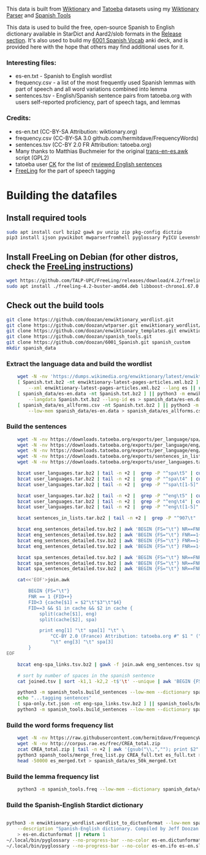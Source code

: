 This data is built from [Wiktionary](https://en.wiktionary.org) and [Tatoeba](tatoeboa.org) datasets using my [Wiktionary Parser](https://github.com/doozan/enwiktionary_parser) and [Spanish Tools](https://github.com/doozan/spanish_tools)

This data is used to build the free, open-source Spanish to English dictionary available in StarDict and Aard2/slob formats in the [Release section](https://github.com/doozan/spanish_data/releases). It's also used to build my [6001 Spanish Vocab](https://github.com/doozan/6001_Spanish) anki deck, and is provided here with the hope that others may find additional uses for it.

### Interesting files:
* es-en.txt - Spanish to English wordlist
* frequency.csv - a list of the most frequently used Spanish lemmas with part of speech and all word variations combined into lemma
* sentences.tsv - English/Spanish sentence pairs from tatoeba.org with users self-reported proficiency, part of speech tags, and lemmas

### Credits:
* es-en.txt (CC-BY-SA Attribution: wiktionary.org)
* frequency.csv (CC-BY-SA 3.0 github.com/hermitdave/FrequencyWords)
* sentences.tsv (CC-BY 2.0 FR Attribution: tatoeba.org)
* Many thanks to Matthias Buchmeier for the original [trans-en-es.awk](https://en.wiktionary.org/wiki/User:Matthias_Buchmeier/trans-en-es.awk) script (GPL2)
* tatoeba user [CK](https://tatoeba.org/eng/user/profile/CK) for the list of [reviewed English sentences](https://tatoeba.org/eng/sentences_lists/show/907)
* [FreeLing](http://nlp.lsi.upc.edu/freeling) for the part of speech tagging

# Building the datafiles

## Install required tools
```bash
sudo apt install curl bzip2 gawk pv unzip zip pkg-config dictzip
pip3 install ijson pywikibot mwparserfromhell pyglossary PyICU Levenshtein
```

## Install FreeLing on Debian (for other distros, check the [FreeLing instructions](https://freeling-user-manual.readthedocs.io/en/latest/installation/installation-packages/))
```bash
wget https://github.com/TALP-UPC/FreeLing/releases/download/4.2/freeling-4.2-buster-amd64.deb
sudo apt install ./freeling-4.2-buster-amd64.deb libboost-chrono1.67.0 libboost-date-time1.67.0
```
## Check out the build tools
```bash
git clone https://github.com/doozan/enwiktionary_wordlist.git
git clone https://github.com/doozan/wtparser.git enwiktionary_wordlist/enwiktionary_parser
git clone https://github.com/doozan/enwiktionary_templates.git enwiktionary_wordlist/enwiktionary_templates
git clone https://github.com/doozan/spanish_tools.git
git clone https://github.com/doozan/6001_Spanish.git spanish_custom
mkdir spanish_data
```
### Extract the language data and build the wordlist
```bash
    wget -N -nv 'https://dumps.wikimedia.org/enwiktionary/latest/enwiktionary-latest-pages-articles.xml.bz2'
    [ Spanish.txt.bz2 -nt enwiktionary-latest-pages-articles.xml.bz2 ] || PYWIKIBOT_NO_USER_CONFIG=1 python3 -m enwiktionary_wordlist.make_extract \
	    --xml enwiktionary-latest-pages-articles.xml.bz2 --lang es || return 1
    [ spanish_data/es-en.data -nt Spanish.txt.bz2 ] || python3 -m enwiktionary_wordlist.make_wordlist \
	    --langdata Spanish.txt.bz2 --lang-id es > spanish_data/es-en.data || return 1
    [ spanish_data/es_allforms.csv -nt Spanish.txt.bz2 ] || python3 -m enwiktionary_wordlist.make_all_forms \
	    --low-mem spanish_data/es-en.data > spanish_data/es_allforms.csv || return 1
```
### Build the sentences
```bash
    wget -N -nv https://downloads.tatoeba.org/exports/per_language/spa/spa_sentences_detailed.tsv.bz2
    wget -N -nv https://downloads.tatoeba.org/exports/per_language/eng/eng_sentences_detailed.tsv.bz2
    wget -N -nv https://downloads.tatoeba.org/exports/per_language/eng/eng-spa_links.tsv.bz2
    wget -N -nv https://downloads.tatoeba.org/exports/sentences_in_lists.tar.bz2
    wget -N -nv https://downloads.tatoeba.org/exports/user_languages.tar.bz2

    bzcat user_languages.tar.bz2 | tail -n +2 |  grep -P "^spa\t5" | cut -f 3 | grep -v '\N' > spa_5.txt
    bzcat user_languages.tar.bz2 | tail -n +2 |  grep -P "^spa\t4" | cut -f 3 | grep -v '\N' > spa_4.txt
    bzcat user_languages.tar.bz2 | tail -n +2 |  grep -P "^spa\t[1-5]" | cut -f 3 > spa_known.txt

    bzcat user_languages.tar.bz2 | tail -n +2 |  grep -P "^eng\t5" | cut -f 3 | grep -v '\N' > eng_5.txt
    bzcat user_languages.tar.bz2 | tail -n +2 |  grep -P "^eng\t4" | cut -f 3 | grep -v '\N' > eng_4.txt
    bzcat user_languages.tar.bz2 | tail -n +2 |  grep -P "^eng\t[1-5]" | cut -f 3  > eng_known.txt

    bzcat sentences_in_lists.tar.bz2 | tail -n +2 |  grep -P "^907\t" | cut -f 2 > eng_reviewed.txt

    bzcat eng_sentences_detailed.tsv.bz2 | awk 'BEGIN {FS="\t"} NR==FNR{A[$1];next}($1 in A){print $1 "\t" $3 "\t" $4 "\t6" }' eng_reviewed.txt - > eng_sentences.tsv
    bzcat eng_sentences_detailed.tsv.bz2 | awk 'BEGIN {FS="\t"} FNR==1{FID++} FID==1{A[$1];next} FID==2{B[$1];next} (!($1 in A)&&($4 in B)){print $1 "\t" $3 "\t" $4 "\t5" }' eng_reviewed.txt eng_5.txt - >> eng_sentences.tsv
    bzcat eng_sentences_detailed.tsv.bz2 | awk 'BEGIN {FS="\t"} FNR==1{FID++} FID==1{A[$1];next} FID==2{B[$1];next} (!($1 in A)&&($4 in B)){print $1 "\t" $3 "\t" $4 "\t4" }' eng_reviewed.txt eng_4.txt - >> eng_sentences.tsv
    bzcat eng_sentences_detailed.tsv.bz2 | awk 'BEGIN {FS="\t"} FNR==1{FID++} FID==1{A[$1];next} FID==2{B[$1];next} (!($1 in A)&&!($4 in B)){print $1 "\t" $3 "\t" $4 "\t0" }' eng_reviewed.txt eng_known.txt - >> eng_sentences.tsv

    bzcat spa_sentences_detailed.tsv.bz2 | awk 'BEGIN {FS="\t"} NR==FNR{A[$1];next}($4 in A){print $1 "\t" $3 "\t" $4 "\t5" }' spa_5.txt - > spa_sentences.tsv
    bzcat spa_sentences_detailed.tsv.bz2 | awk 'BEGIN {FS="\t"} NR==FNR{A[$1];next}($4 in A){print $1 "\t" $3 "\t" $4 "\t4" }' spa_4.txt - >> spa_sentences.tsv
    bzcat spa_sentences_detailed.tsv.bz2 | awk 'BEGIN {FS="\t"} NR==FNR{A[$1];next}!($4 in A){print $1 "\t" $3 "\t" $4 "\t0" }' spa_known.txt - >> spa_sentences.tsv

    cat<<'EOF'>join.awk

        BEGIN {FS="\t"}
        FNR == 1 {FID++}
        FID<3 {cache[$1] = $2"\t"$3"\t"$4}
        FID==3 && $1 in cache && $2 in cache {
            split(cache[$1], eng)
            split(cache[$2], spa)

            print eng[1] "\t" spa[1] "\t" \
                "CC-BY 2.0 (France) Attribution: tatoeba.org #" $1 " (" eng[2] ") & #" $2 " (" spa[2] ")" \
                "\t" eng[3] "\t" spa[3]
        }
EOF

    bzcat eng-spa_links.tsv.bz2 | gawk -f join.awk eng_sentences.tsv spa_sentences.tsv - > joined.tsv || return 1

    # sort by number of spaces in the spanish sentence
    cat joined.tsv | sort -k1,1 -k2,2 -t$'\t' --unique | awk 'BEGIN {FS="\t"}; {x=$1; print gsub(/ /, " ", x) "\t" $0}' | sort -n | cut -f 2- > eng-spa.tsv

    python3 -m spanish_tools.build_sentences --low-mem --dictionary spanish_data/es-en.data --allforms spanish_data/es_allforms.csv eng-spa.tsv > spa-only.txt || return 1
    echo "...tagging sentences"
    [ spa-only.txt.json -nt eng-spa_links.tsv.bz2 ] || spanish_tools/build_tags.sh spa-only.txt || return 1
    python3 -m spanish_tools.build_sentences --low-mem --dictionary spanish_data/es-en.data --allforms spanish_data/es_allforms.csv eng-spa.tsv --tags spa-only.txt.json > spanish_data/sentences.tsv || return 1
```
### Build the word forms frequency list
```bash
    wget -N -nv https://raw.githubusercontent.com/hermitdave/FrequencyWords/master/content/2018/es/es_full.txt
    wget -N -nv http://corpus.rae.es/frec/CREA_total.zip
    zcat CREA_total.zip | tail -n +2 | awk '{gsub("\\,",""); print $2" "$3;}' | iconv -f ISO-8859-1 -t UTF-8  > CREA_full.txt
    python3 spansh_tools/merge_freq_list.py CREA_full.txt es_full.txt > es_merged.txt
    head -50000 es_merged.txt > spanish_data/es_50k_merged.txt
```
### Build the lemma frequency list
```bash
    python3 -m spanish_tools.freq --low-mem --dictionary spanish_data/es-en.data --allforms spanish_data/es_allforms.csv --ignore spanish_custom/ignore.txt es_50k_merged.txt > spanish_data/frequency.csv
```
### Build the Spanish-English Stardict dictionary
```bash

python3 -m enwiktionary_wordlist.wordlist_to_dictunformat --low-mem spanish_data/es-en.data spanish_data/es_allforms.csv --lang-id es \
	--description "Spanish-English dictionary. Compiled by Jeff Doozan from Wiktionary data $TAG. CC-BY-SA" \
	> es-en.dictunformat || return 1
~/.local/bin/pyglossary --no-progress-bar --no-color es-en.dictunformat es-en.ifo || return 1
~/.local/bin/pyglossary --no-progress-bar --no-color es-en.ifo es-en.slob || return 1
```
